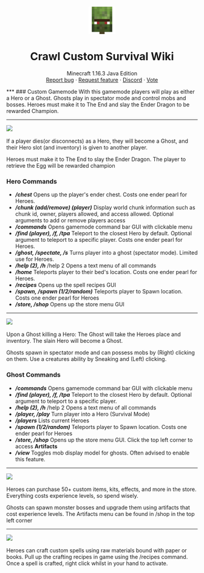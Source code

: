 <p align="center">
  <a href="https://wiki.crawl-survival.com/">
    <img src="https://github.com/danthemanzx/crawl-custom-survival/blob/main/media/server-icon.png?raw=true" alt="Crawl Custom Survival Wiki" width=72 height=72>
  </a>

  <h1 align="center">Crawl Custom Survival Wiki</h1>

  <p align="center">
    Minecraft 1.16.3 Java Edition
    <br>
    <a href="wiki.crawl-survival.com">Report bug</a>
    ·
    <a href="wiki.crawl-survival.com">Request feature</a>
     ·
    <a href="wiki.crawl-survival.com">Discord</a>
     ·
    <a href="/vote">Vote</a>
  </p>
</p>
***
### Custom Gamemode
With this gamemode players will play as either a Hero or a Ghost. Ghosts play in spectator mode and control mobs and bosses. Heroes must make it to The End and slay the Ender Dragon to be rewarded Champion.

***
![](https://minecraftskinstealer.com/achievement/35/Heroes/Up+to+10+Heroes)

If a player dies(or disconnects) as a Hero, they will become a Ghost, and their Hero slot (and inventory) is given to another player.

Heroes must make it to The End to slay the Ender Dragon. The player to retrieve the Egg will be rewarded champion
### Hero Commands
* **_/chest_**
Opens up the player's ender chest. Costs one ender pearl for Heroes.
* **_/chunk (add/remove) (player)_**
Display world chunk information such as chunk id, owner, players allowed, and access allowed.
Optional arguments to add or remove players access
* **_/commands_**
Opens gamemode command bar GUI with clickable menu
* **_/find (player), /f, /tpa_**
Teleport to the closest Hero by default. Optional argument to teleport to a specific player. Costs one ender pearl for Heroes.
* **_/ghost, /spectate, /s_**
Turns player into a ghost (spectator mode). Limited use for Heroes.
* **_/help (2), /h_**
/help 2 Opens a text menu of all commands
* **_/home_**
Teleports player to their bed's location. Costs one ender pearl for Heroes.
* **_/recipes_**
Opens up the spell recipes GUI
* **_/spawn, /spawn (1/2/random)_**
Teleports player to Spawn location. Costs one ender pearl for Heroes
* **_/store, /shop_**
Opens up the store menu GUI

***
![](https://minecraftskinstealer.com/achievement/4/Ghosts/Up+to+30+Ghosts)

Upon a Ghost killing a Hero: The Ghost will take the Heroes place and inventory. The slain Hero will become a Ghost.

Ghosts spawn in spectator mode and can possess mobs by (Right) clicking on them. Use a creatures ability by Sneaking and (Left) clicking.
### Ghost Commands
* **_/commands_**
Opens gamemode command bar GUI with clickable menu
* **_/find (player), /f, /tpa_**
Teleport to the closest Hero by default. Optional argument to teleport to a specific player.
* **_/help (2), /h_**
/help 2 Opens a text menu of all commands
* **_/player, /play_**
Turn player into a Hero (Survival Mode)
* **_/players_**
Lists current Heroes
* **_/spawn (1/2/random)_**
Teleports player to Spawn location. Costs one ender pearl for Heroes
* **_/store, /shop_**
Opens up the store menu GUI. Click the top left corner to access **Artifacts**
* **_/view_**
Toggles mob display model for ghosts. Often advised to enable this feature.

***
![](https://minecraftskinstealer.com/achievement/17/Server+Store/Custom+artifacts+%26+items)

Heroes can purchase 50+ custom items, kits, effects, and more in the store. Everything costs experience levels, so spend wisely. 

Ghosts can spawn monster bosses and upgrade them using artifacts that cost experience levels.
The Artifacts menu can be found in /shop in the top left corner

***
![](https://minecraftskinstealer.com/achievement/19/Craftable+Spells/Using+craftable+spells)

Heroes can craft custom spells using raw materials bound with paper or books. Pull up the crafting recipes in game using the /recipes command. Once a spell is crafted, right click whilst in your hand to activate.
